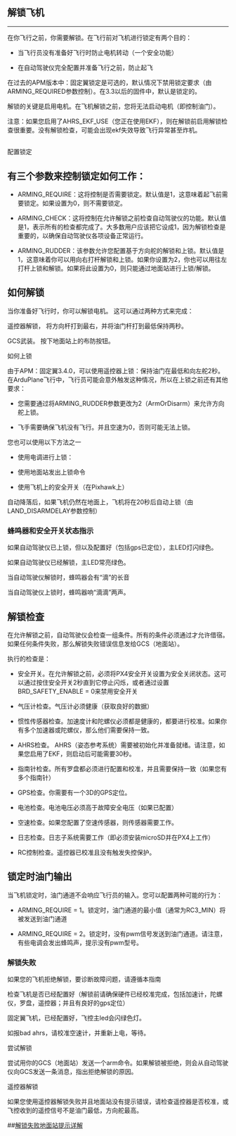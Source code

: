 ## 解锁飞机

---

在你飞行之前，你需要解锁。在飞行前对飞机进行锁定有两个目的：

* 当飞行员没有准备好飞行时防止电机转动（一个安全功能）

* 在自动驾驶仪完全配置并准备飞行之前，防止起飞

在过去的APM版本中：固定翼锁定是可选的，默认情况下禁用锁定要求（由ARMING\_REQUIRED参数控制）。在3.3以后的固件中，默认是锁定的。

解锁的关键是启用电机。在飞机解锁之前，您将无法启动电机（即控制油门）。

注意：如果您启用了AHRS\_EKF\_USE（您正在使用EKF），则在解锁前启用解锁检查很重要。没有解锁检查，可能会出现ekf失效导致飞行异常甚至炸机。

## 配置锁定

## 有三个参数来控制锁定如何工作：

* ARMING\_REQUIRE：这将控制是否需要锁定。默认值是1，这意味着起飞前需要锁定。如果设置为0，则不需要锁定。

* ARMING\_CHECK：这将控制在允许解锁之前检查自动驾驶仪的功能。默认值是1，表示所有的检查都完成了。大多数用户应该把它设成1，因为解锁检查是重要的，以确保自动驾驶仪各项设备正常运行。

* ARMING\_RUDDER：该参数允许您配置基于方向舵的解锁和上锁。默认值是1，这意味着你可以用向右打杆解锁和上锁。如果你设置为2，你也可以用往左打杆上锁和解锁。如果将此设置为0，则只能通过地面站进行上锁/解锁。

## 如何解锁

当你准备好飞行时，你可以解锁电机。 这可以通过两种方式来完成：

遥控器解锁， 将方向杆打到最右，并将油门杆打到最低保持两秒。

GCS武装。 按下地面站上的布防按钮。

如何上锁

由于APM：固定翼3.4.0，可以使用遥控器上锁：保持油门在最低和向左舵2秒。在ArduPlane飞行中，飞行员可能会意外触发这种情况，所以在上锁之前还有其他要求：

*  您需要通过将ARMING\_RUDDER参数更改为2（ArmOrDisarm）来允许方向舵上锁。

* 飞手需要确保飞机没有飞行。并且空速为0，否则可能无法上锁。

您也可以使用以下方法之一

* 使用电调进行上锁：

*  使用地面站发出上锁命令

* 使用飞机上的安全开关（在Pixhawk上）

自动降落后，如果飞机仍然在地面上，飞机将在20秒后自动上锁（由LAND\_DISARMDELAY参数控制）

### 蜂鸣器和安全开关状态指示

如果自动驾驶仪已上锁，但以及配置好（包括gps已定位），主LED灯闪绿色。

如果自动驾驶仪已经解锁，主LED常亮绿色。

当自动驾驶仪解锁时，蜂鸣器会有“滴”的长音

当自动驾驶仪上锁时，蜂鸣器响“滴滴”两声。

## 解锁检查

在允许解锁之前，自动驾驶仪会检查一组条件。所有的条件必须通过才允许借宿。如果任何条件失败，那么解锁失败错误信息发给GCS（地面站）。

执行的检查是：

*  安全开关。在允许解锁之前，必须将PX4安全开关设置为安全关闭状态。这可以通过按住安全开关2秒直到它停止闪烁，或者通过设置BRD\_SAFETY\_ENABLE = 0来禁用安全开关

* 气压计检查。气压计必须健康（获取良好的数据）

* 惯性传感器检查。加速度计和陀螺仪必须都是健康的，都要进行校准。如果你有多个加速器或陀螺仪，那么他们需要保持一致。

* AHRS检查。 AHRS（姿态参考系统）需要被初始化并准备就绪。请注意，如果您启用了EKF，则启动后可能需要30秒。

* 指南针检查。所有罗盘都必须进行配置和校准，并且需要保持一致（如果您有多个指南针）

* GPS检查。你需要有一个3D的GPS定位。

* 电池检查。电池电压必须高于故障安全电压（如果已配置）

* 空速检查。如果您配置了空速传感器，则传感器需要工作。

* 日志检查。日志子系统需要工作（即必须安装microSD并在PX4上工作）

* RC控制检查。遥控器已校准且没有触发失控保护。

## 锁定时油门输出

当飞机锁定时，油门通道不会响应飞行员的输入。您可以配置两种可能的行为：

*  ARMING\_REQUIRE = 1。锁定时，油门通道的最小值（通常为RC3\_MIN）将被发送到油门通道

* ARMING\_REQUIRE = 2。锁定时，没有pwm信号发送到油门通道。请注意，有些电调会发出蜂鸣声，提示没有pwm型号。

### 解锁失败

如果您的飞机拒绝解锁，要诊断故障问题，请遵循本指南

检查飞机是否已经配置好（解锁前请确保硬件已经校准完成，包括加速计，陀螺仪，罗盘，遥控器；并且有良好的gps定位）

固定翼飞机，已经配置好，飞控主led会闪绿色灯。

如报bad ahrs，请校准空速计，并重新上电，等待。

尝试解锁

尝试用你的GCS（地面站）发送一个arm命令。如果解锁被拒绝，则会从自动驾驶仪向GCS发送一条消息，指出拒绝解锁的原因。

遥控器解锁

如果您使用遥控器解锁失败并且地面站没有提示错误，请检查遥控器是否校准，或飞控收到的遥控信号不是油门最低，方向舵最高。

##[解锁失败地面站提示详解](pre-arm.md)



